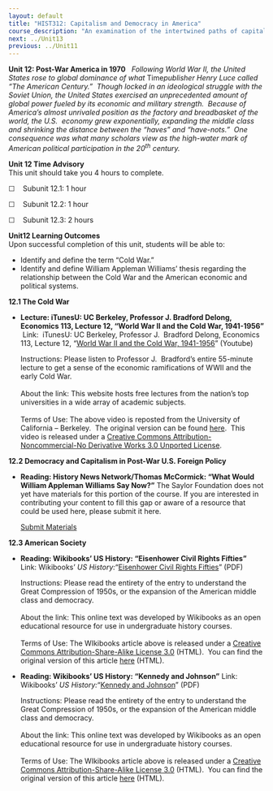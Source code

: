```yaml
---
layout: default
title: "HIST312: Capitalism and Democracy in America"
course_description: "An examination of the intertwined paths of capitalism and democracy in US history from the 17th century to the present, focusing on the connections between America’s economic and political development."
next: ../Unit13
previous: ../Unit11
---
```

**Unit 12: Post-War America in 1970** <span id="12"></span> 
*Following World War II, the United States rose to global dominance of
what* Time*publisher Henry Luce called “The American Century.”  Though
locked in an ideological struggle with the Soviet Union, the United
States exercised an unprecedented amount of global power fueled by its
economic and military strength.  Because of America’s almost unrivaled
position as the factory and breadbasket of the world, the U.S.  economy
grew exponentially, expanding the middle class and shrinking the
distance between the “haves” and “have-nots.”  One consequence was what
many scholars view as the high-water mark of American political
participation in the 20<sup>th</sup> century.*

**Unit 12 Time Advisory**  
This unit should take you 4 hours to complete.

☐    Subunit 12.1: 1 hour

☐    Subunit 12.2: 1 hour

☐    Subunit 12.3: 2 hours

**Unit12 Learning Outcomes**  
Upon successful completion of this unit, students will be able to:  
  
-   Identify and define the term “Cold War.”
-   Identify and define William Appleman Williams’ thesis regarding the
    relationship between the Cold War and the American economic and
    political systems.

**12.1 The Cold War** <span id="12.1"></span> 
-   **Lecture: iTunesU: UC Berkeley, Professor J. Bradford Delong,
    Economics 113, Lecture 12, “World War II and the Cold War,
    1941-1956”**
     Link:  iTunesU: UC Berkeley, Professor J.  Bradford Delong,
    Economics 113, Lecture 12, “[World War II and the Cold War,
    1941-1956](http://www.youtube.com/watch?v=iPZQfo8HudQ)” (Youtube)  
      
     Instructions: Please listen to Professor J.  Bradford’s entire
    55-minute lecture to get a sense of the economic ramifications of
    WWII and the early Cold War.  
        
     About the link: This website hosts free lectures from the nation’s
    top universities in a wide array of academic subjects.  
        
     Terms of Use: The above video is reposted from the University of
    California – Berkeley.  The original version can be found
    [here](http://itunes.apple.com/us/podcast/lecture-12-world-war-ii-cold/id354823242?i=80681405). 
    This video is released under a [Creative Commons
    Attribution-Noncommercial-No Derivative Works 3.0 Unported
    License](http://creativecommons.org/licenses/by-nc-nd/3.0/).  

**12.2 Democracy and Capitalism in Post-War U.S. Foreign Policy** <span
id="12.2"></span> 
-   **Reading: History News Network/Thomas McCormick: “What Would
    William Appleman Williams Say Now?”**
    The Saylor Foundation does not yet have materials for this portion
    of the course. If you are interested in contributing your content to
    fill this gap or aware of a resource that could be used here, please
    submit it here.

    [Submit Materials](/contribute/)

**12.3 American Society** <span id="12.3"></span> 
-   **Reading: Wikibooks’ US History: “Eisenhower Civil Rights
    Fifties”**
    Link: Wikibooks’ *US History:*“[Eisenhower Civil Rights
    Fifties](http://www.saylor.org/site/wp-content/uploads/2011/08/HIST312-12.3-Eisenhower-Civil-Rights-Fifties.pdf)”
    (PDF)  
      
     Instructions: Please read the entirety of the entry to understand
    the Great Compression of 1950s, or the expansion of the American
    middle class and democracy.  
        
     About the link: This online text was developed by Wikibooks as an
    open educational resource for use in undergraduate history
    courses.  
        
     Terms of Use: The WIkibooks article above is released under a
    [Creative Commons Attribution-Share-Alike License
    3.0](http://creativecommons.org/licenses/by-sa/3.0/) (HTML).  You
    can find the original version of this article
    [here](http://en.wikibooks.org/wiki/US_History/Eisenhower_Civil_Rights_Fifties)
    (HTML).

-   **Reading: Wikibooks’ US History: “Kennedy and Johnson”**
    Link: Wikibooks’ *US History:*“[Kennedy and
    Johnson](http://www.saylor.org/site/wp-content/uploads/2011/08/HIST312-12.3-Kennedy-and-Johnson.pdf)”
    (PDF)  
      
     Instructions: Please read the entirety of the entry to understand
    the Great Compression of 1950s, or the expansion of the American
    middle class and democracy.  
        
     About the link: This online text was developed by Wikibooks as an
    open educational resource for use in undergraduate history
    courses.  
        
     Terms of Use: The WIkibooks article above is released under a
    [Creative Commons Attribution-Share-Alike License
    3.0](http://creativecommons.org/licenses/by-sa/3.0/) (HTML).  You
    can find the original version of this article
    [here](http://en.wikibooks.org/wiki/US_History/Kennedy_and_Johnson)
    (HTML).


